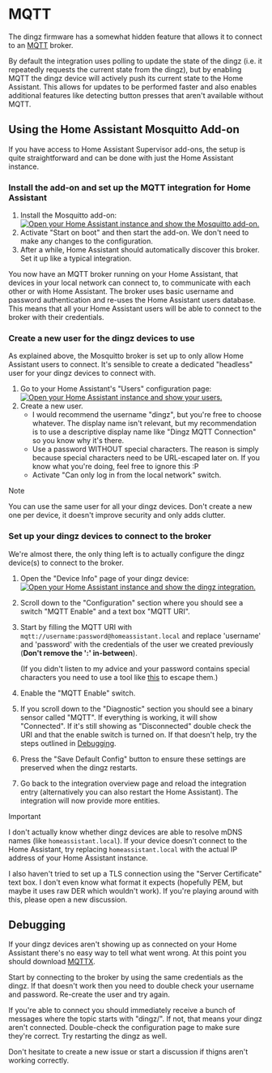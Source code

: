 # MQTT

The dingz firmware has a somewhat hidden feature that allows it to connect to an [MQTT](https://mqtt.org) broker.

By default the integration uses polling to update the state of the dingz (i.e. it repeatedly requests the current state from the dingz), but by enabling MQTT the dingz device will actively push its current state to the Home Assistant.
This allows for updates to be performed faster and also enables additional features like detecting button presses that aren't available without MQTT.

## Using the Home Assistant Mosquitto Add-on

If you have access to Home Assistant Supervisor add-ons, the setup is quite straightforward and can be done with just the Home Assistant instance.

### Install the add-on and set up the MQTT integration for Home Assistant

1. Install the Mosquitto add-on: [![Open your Home Assistant instance and show the Mosquitto add-on.](https://my.home-assistant.io/badges/supervisor_addon.svg)](https://my.home-assistant.io/redirect/supervisor_addon/?addon=core_mosquitto)
2. Activate "Start on boot" and then start the add-on. We don't need to make any changes to the configuration.
3. After a while, Home Assistant should automatically discover this broker. Set it up like a typical integration.

You now have an MQTT broker running on your Home Assistant, that devices in your local network can connect to, to communicate with each other or with Home Assistant.
The broker uses basic username and password authentication and re-uses the Home Assistant users database. This means that all your Home Assistant users will be able to connect to the broker with their credentials.

### Create a new user for the dingz devices to use

As explained above, the Mosquitto broker is set up to only allow Home Assistant users to connect. It's sensible to create a dedicated "headless" user for your dingz devices to connect with.

1. Go to your Home Assistant's "Users" configuration page: [![Open your Home Assistant instance and show your users.](https://my.home-assistant.io/badges/users.svg)](https://my.home-assistant.io/redirect/users/)
2. Create a new user.
   - I would recommend the username "dingz", but you're free to choose whatever. The display name isn't relevant, but my recommendation is to use a descriptive display name like "Dingz MQTT Connection" so you know why it's there.
   - Use a password WITHOUT special characters. The reason is simply because special characters need to be URL-escaped later on. If you know what you're doing, feel free to ignore this :P
   - Activate "Can only log in from the local network" switch.

> [!NOTE]
> You can use the same user for all your dingz devices. Don't create a new one per device, it doesn't improve security and only adds clutter.

### Set up your dingz devices to connect to the broker

We're almost there, the only thing left is to actually configure the dingz device(s) to connect to the broker.

1. Open the "Device Info" page of your dingz device: [![Open your Home Assistant instance and show the dingz integration.](https://my.home-assistant.io/badges/integration.svg)](https://my.home-assistant.io/redirect/integration/?domain=dingz)
2. Scroll down to the "Configuration" section where you should see a switch "MQTT Enable" and a text box "MQTT URI".
3. Start by filling the MQTT URI with `mqtt://username:password@homeassistant.local` and replace 'username' and 'password' with the credentials of the user we created previously (**Don't remove the ':' in-between**).

   (If you didn't listen to my advice and your password contains special characters you need to use a tool like [this](https://www.utilities-online.info/urlencode) to escape them.)
4. Enable the "MQTT Enable" switch.
5. If you scroll down to the "Diagnostic" section you should see a binary sensor called "MQTT". If everything is working, it will show "Connected". If it's still showing as "Disconnected" double check the URI and that the enable switch is turned on. If that doesn't help, try the steps outlined in [Debugging](#debugging).
6. Press the "Save Default Config" button to ensure these settings are preserved when the dingz restarts.
7. Go back to the integration overview page and reload the integration entry (alternatively you can also restart the Home Assistant). The integration will now provide more entities.

> [!IMPORTANT]
> I don't actually know whether dingz devices are able to resolve mDNS names (like `homeassistant.local`).
> If your device doesn't connect to the Home Assistant, try replacing `homeassistant.local` with the actual IP address of your Home Assistant instance.
>
> I also haven't tried to set up a TLS connection using the "Server Certificate" text box. I don't even know what format it expects (hopefully PEM, but maybe it uses raw DER which wouldn't work).
> If you're playing around with this, please open a new discussion.

## Debugging

If your dingz devices aren't showing up as connected on your Home Assistant there's no easy way to tell what went wrong.
At this point you should download [MQTTX](https://mqttx.app).

Start by connecting to the broker by using the same credentials as the dingz. If that doesn't work then you need to double check your username and password. Re-create the user and try again.

If you're able to connect you should immediately receive a bunch of messages where the topic starts with "dingz/".
If not, that means your dingz aren't connected. Double-check the configuration page to make sure they're correct. Try restarting the dingz as well.

Don't hesitate to create a new issue or start a discussion if thigns aren't working correctly.
